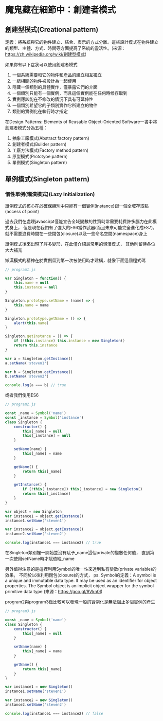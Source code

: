 # 魔鬼藏在細節中：創建者模式

## 創建型模式(Creational pattern)

定義：將系統與它的物件建立、結合、表示的方式分離。這些設計模式在物件建立的類型、主體、方式、時間等方面提高了系統的靈活性。(來源：https://zh.wikipedia.org/wiki/創建型模式)

如果你有以下症狀可以使用創建者模式

1. 一個系統需要和它的物件和產品的建立相互獨立
2. 一組相關的物件被設計為一起使用
3. 隱藏一個類別的具體實作，僅暴露它們的介面
4. 一個類別只能有一個實例，而且這個實例能在任何時候存取到
5. 實例應該能在不修改的情況下具有可延伸性
6. 一個類別希望它的子類別實作它所建立的物件
7. 類別的實例化在執行時才指定

在Design Patterns: Elements of Reusable Object-Oriented Software一書中將創建者模式分為五種：

1. 抽象工廠模式(Abstract factory pattern)
2. 創建者模式(Builder pattern)
3. 工廠方法模式(Factory method pattern)
4. 原型模式(Prototyoe pattern)
5. 單例模式(Singleton pattern)

## 單例模式(Singleton pattern)

### 惰性單例(懶漢模式)(Lazy Initialization)

單例模式的核心在於確保類別中只能有一個實例(instance)跟一個全域存取點(access of point)

過去我們在處理javascirpt僅能宣告全域變數的性質時常需要耗費許多腦力在此模式身上，
但是現在我們有了強大的ES6當作武器(而且未來可能完全進化成ES7)，
就不需要浪費時間在一些閉包(closure)以及一些命名空間(namespace)身上

單例模式後來出現了許多變形，在此僅介紹最常用的懶漢模式，
其他則留待各位大大補充

懶漢模式的精神在於實例留到第一次被使用時才建構，就像下面這個程式碼

```javascript
// program1.js

var Singleton = function() {
    this.name = null
    this.instance = null
}

Singleton.prototype.setName = (name) => {
    this.name = name
}

Singleton.prototype.getName = () => {
    alert(this.name)
}

Singleton.getInstance = () => {
    if (!this.instance) this.instance = new Singleton()
    return this.instance
}

var a = Singleton.getInstance()
a.setName('steven1')

var b = Singleton.getInstance()
b.setName('steven2')

console.log(a === b) // true
```

或者我們使用ES6

```javascript
// program2.js

const _name = Symbol('name')
const _instance = Symbol('instance')
class Singleton {
    constructor() {
        this[_name] = null
        this[_instance] = null
    }

    setName(name) {
        this[_name] = name
    }

    getName() {
        return this[_name]
    }

    getInstance() {
        if (!this[_instance]) this[_instance] = new Singleton()
        return this[_instance]
    }
}

var object = new Singleton
var instance1 = object.getInstance()
instance1.setName('steven1')

var instance2 = object.getInstance()
instance2.setName('steven2')

console.log(instance1 === instance2) // true
```
在Singleton類別裡一開始並沒有賦予_name這個private的變數任何值，
直到第一次使用setName時才賦值給_name

另外值得注意的是這裡利用Symbol的唯一性來達到私有變數(private variable)的效果，
不同於以往利用閉包(closure)的方式，
ps. Symbol的定義：A symbol is a unique and immutable data type. 
It may be used as an identifier for object properties. 
The Symbol object is an implicit object wrapper for the symbol primitive data type
(來源：https://goo.gl/9Vkn0I)

program2與program3做比較可以發現一般的實例化是無法阻止多個實例的產生

```javascript
// program3.js

const _name = Symbol('name')
class Singleton {
    constructor() {
        this[_name] = null
    }

    setName(name) {
        this[_name] = name
    }

    getName() {
        return this[_name]
    }
}

var instance1 = new Singleton()
instance1.setName('steven1')

var instance2 = new Singleton()
instance2.setName('steven2')

console.log(instance1 === instance2) // false
```